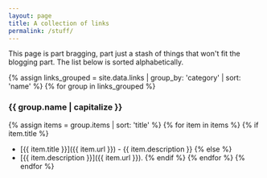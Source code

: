```yaml
---
layout: page
title: A collection of links
permalink: /stuff/
---
```


This page is part bragging, part just a stash of things that won't fit the blogging part. The list
below is sorted alphabetically.

{% assign links_grouped = site.data.links | group_by: 'category' | sort: 'name' %}
{% for group in links_grouped %}
### {{ group.name | capitalize }}
{% assign items = group.items | sort: 'title' %}
{% for item in items %}
{% if item.title %}
* [{{ item.title }}]({{ item.url }}) - {{ item.description }}
{% else %}
* [{{ item.description }}]({{ item.url }}).
{% endif %}
{% endfor %}
{% endfor %}
